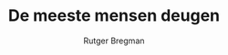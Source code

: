 ---
title: "De meeste mensen deugen"
author: "Rutger Bregman"
isbn: "9082942186"
isbn13: "9789082942187"
rating: "2"
publisher: "De Correspondent"
pages: "521"
publishYear: "2019"
read: "2019"
goodreads_id: "45995328"
---